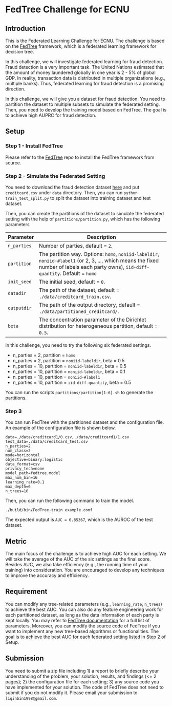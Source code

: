 # FedTree Challenge for ECNU


## Introduction

This is the Federated Learning Challenge for ECNU. The challenge is based on the [FedTree](https://github.com/Xtra-Computing/FedTree) framework, which is a federated learning framework for decision tree.

In this challenge, we will investigate federated learning for fraud detection. Fraud detection is a very important task. 
The United Nations estimated that the amount of money laundered globally in one year is 2 - 5% of global GDP. 
In reality, transaction data is distributed in multiple organizations (e.g., multiple banks). Thus, federated learning for fraud detection is a promising direction.

In this challenge, we will give you a dataset for fraud detection. You need to partition the dataset to multiple subsets to simulate the federated setting.
Then, you need to develop the training model based on FedTree. The goal is to achieve high AUPRC for fraud detection.


## Setup

### Step 1 - Install FedTree
Please refer to the [FedTree](https://github.com/Xtra-Computing/FedTree) repo to install the FedTree framework from source.

### Step 2 - Simulate the Federated Setting

You need to download the fraud detection dataset [here](https://www.kaggle.com/datasets/mlg-ulb/creditcardfraud) and put `creditcard.csv` under `data` directory. 
Then, you can run ```python train_test_split.py``` to split the dataset into training dataset and test dataset.


Then, you can create the partitions of the dataset to simulate the federated setting with the help of ``partitions/partition.py``, which has the following parameters

| Parameter   | Description                                                                                                                                                                           |
|-------------|---------------------------------------------------------------------------------------------------------------------------------------------------------------------------------------|
| `n_parties` | Number of parties, default = `2`.                                                                                                                                                     |
| `partition` | The partition way. Options: `homo`, `noniid-labeldir`, `noniid-#label1` (or 2, 3, ..., which means the fixed number of labels each party owns), `iid-diff-quantity`. Default = `homo` |
| `init_seed` | The initial seed, default = `0`.                                                                                                                                                      |
| `datadir`   | The path of the dataset, default = `./data/creditcard_train.csv`.                                                                                                                     |
| `outputdir` | The path of the output directory, default = `./data/partitioned_creditcard/`.                                                                                                         |
| `beta`      | The concentration parameter of the Dirichlet distribution for heterogeneous partition, default = `0.5`.                                                                               |


In this challenge, you need to try the following six federated settings.

* n_parties = 2, partition = `homo`
* n_parties = 2, partition = `noniid-labeldir`, beta = 0.5
* n_parties = 10, partition = `noniid-labeldir`, beta = 0.5
* n_parties = 10, partition = `noniid-labeldir`, beta = 0.1
* n_parties = 10, partition = `noniid-#label1`
* n_parties = 10, partition = `iid-diff-quantity`, beta = 0.5

You can run the scripts `partitions/partition[1-6].sh` to generate the partitions.

### Step 3
You can run FedTree with the partitioned dataset and the configuration file. An example of the configuration file is shown below.

```angular2html
data=./data/creditcard1/0.csv,./data/creditcard1/1.csv
test_data=./data/creditcard_test.csv
n_parties=2
num_class=2
mode=horizontal
objective=binary:logistic
data_format=csv
privacy_tech=none
model_path=fedtree.model
max_num_bin=16
learning_rate=0.1
max_depth=6
n_trees=10
```

Then, you can run the following command to train the model.

```angular2html
./build/bin/FedTree-train example.conf
```
The expected output is ``AUC = 0.85367``, which is the AUROC of the test dataset.

## Metric
The main focus of the challenge is to achieve high AUC for each setting. We will take the average of the AUC of the six settings as the final score.
Besides AUC, we also take efficiency (e.g., the running time of your training) into consideration. You are encouraged to develop any techniques to improve the accuracy and efficiency.

## Requirement
You can modify any tree-related parameters (e.g., `learning_rate`, `n_trees`) to achieve the best AUC. 
You can also do any feature engineering work for each partitioned dataset, as long as the data information of each party is kept locally.
You may refer to [FedTree documentation](https://fedtree.readthedocs.io/en/latest/Parameters.html#parameters-for-gbdts) for a full list of parameters.
Moreover, you can modify the source code of FedTree if you want to implement any new tree-based algorithms or functionalities.
The goal is to achieve the best AUC for each federated setting listed in Step 2 of Setup.


## Submission
You need to submit a zip file including 1) a report to briefly describe your understanding of the problem, your solution, results, and findings (<= 2 pages); 2) the configuration file for each setting; 3) any source code you have implemented for your solution.
The code of FedTree does not need to submit if you do not modify it.
Please email your submission to `liqinbin1998@gmail.com`.